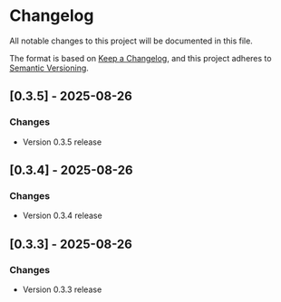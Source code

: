 # Changelog

All notable changes to this project will be documented in this file.

The format is based on [Keep a Changelog](https://keepachangelog.com/en/1.0.0/),
and this project adheres to [Semantic Versioning](https://semver.org/spec/v2.0.0.html).

## [0.3.5] - 2025-08-26

### Changes

- Version 0.3.5 release


## [0.3.4] - 2025-08-26

### Changes

- Version 0.3.4 release


## [0.3.3] - 2025-08-26

### Changes

- Version 0.3.3 release


